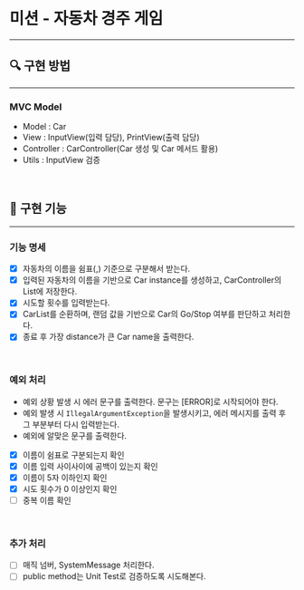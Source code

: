 # 미션 - 자동차 경주 게임

---

## 🔍 구현 방법

---

### MVC Model
- Model : Car
- View : InputView(입력 담당), PrintView(출력 담당)
- Controller : CarController(Car 생성 및 Car 메서드 활용)
- Utils : InputView 검증 
    
<br>

## 🔧 구현 기능

---

### 기능 명세
- [X] 자동차의 이름을 쉼표(,) 기준으로 구분해서 받는다.
- [X] 입력된 자동차의 이름을 기반으로 Car instance를 생성하고, CarController의 List에 저장한다.
- [X] 시도할 횟수를 입력받는다.
- [X] CarList를 순환하며, 랜덤 값을 기반으로 Car의 Go/Stop 여부를 판단하고 처리한다.
- [X] 종료 후 가장 distance가 큰 Car name을 출력한다.

<br>

### 예외 처리
- 예외 상황 발생 시 에러 문구를 출력한다. 문구는 [ERROR]로 시작되어야 한다.
- 예외 발생 시 `IllegalArgumentException`을 발생시키고, 에러 메시지를 출력 후 그 부분부터 다시 입력받는다.
- 예외에 알맞은 문구를 출력한다.


- [X] 이름이 쉼표로 구분되는지 확인
- [X] 이름 입력 사이사이에 공백이 있는지 확인
- [X] 이름이 5자 이하인지 확인
- [X] 시도 횟수가 0 이상인지 확인
- [ ] 중복 이름 확인

<br>

### 추가 처리
- [ ] 매직 넘버, SystemMessage 처리한다.
- [ ] public method는 Unit Test로 검증하도록 시도해본다.